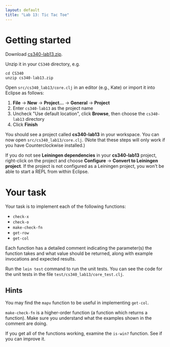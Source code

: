 ```yaml
---
layout: default
title: "Lab 13: Tic Tac Toe"
---
```


# Getting started

Download [cs340-lab13.zip](cs340-lab13.zip).

Unzip it in your `CS340` directory, e.g.

    cd CS340
    unzip cs340-lab13.zip

Open `src/cs340_lab13/core.clj` in an editor (e.g., Kate) or import it into Eclipse as follows:

1. **File** &rarr; **New** &rarr; **Project...** &rarr; **General** &rarr; **Project**
2. Enter `cs340-lab13` as the project name
3. Uncheck "Use default location", click **Browse**, then choose the `cs340-lab13` directory
4. Click **Finish**

You should see a project called **cs340-lab13** in your workspace.  You can now open `src/cs340_lab13/core.clj`.  (Note that these steps will only work if you have Counterclockwise installed.)

If you do not see **Leiningen dependencies** in your **cs340-lab13** project, right-click on the project and choose **Configure** &rarr; **Convert to Leiningen project**.  If the project is not configured as a Leiningen project, you won't be able to start a REPL from within Eclipse.

# Your task

Your task is to implement each of the following functions:

* `check-x`
* `check-o`
* `make-check-fn`
* `get-row`
* `get-col`

Each function has a detailed comment indicating the parameter(s) the function takes and what value should be returned, along with example invocations and expected results.

Run the `lein test` command to run the unit tests.  You can see the code for the unit tests in the file `test/cs340_lab13/core_test.clj`.

## Hints

You may find the `mapv` function to be useful in implementing `get-col`.

`make-check-fn` is a higher-order function (a function which returns a function).  Make sure you understand what the examples shown in the comment are doing.

If you get all of the functions working, examine the `is-win?` function.  See if you can improve it.

<!--
# Solution

When you are done, you can compare your solution to mine:

> [cs340-lab13-solution.zip](cs340-lab13-solution.zip)
-->
